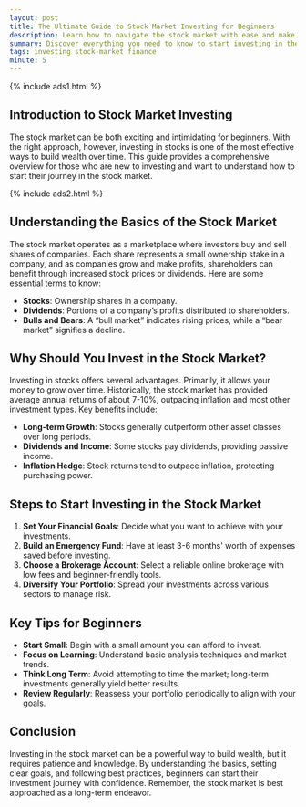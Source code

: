```yaml
---
layout: post
title: The Ultimate Guide to Stock Market Investing for Beginners
description: Learn how to navigate the stock market with ease and make informed investment decisions as a beginner.
summary: Discover everything you need to know to start investing in the stock market and build a secure financial future.
tags: investing stock-market finance
minute: 5
---
```


{% include ads1.html %}

## Introduction to Stock Market Investing

The stock market can be both exciting and intimidating for beginners. With the right approach, however, investing in stocks is one of the most effective ways to build wealth over time. This guide provides a comprehensive overview for those who are new to investing and want to understand how to start their journey in the stock market.

{% include ads2.html %}

## Understanding the Basics of the Stock Market

The stock market operates as a marketplace where investors buy and sell shares of companies. Each share represents a small ownership stake in a company, and as companies grow and make profits, shareholders can benefit through increased stock prices or dividends. Here are some essential terms to know:

- **Stocks**: Ownership shares in a company.
- **Dividends**: Portions of a company’s profits distributed to shareholders.
- **Bulls and Bears**: A “bull market” indicates rising prices, while a “bear market” signifies a decline.



## Why Should You Invest in the Stock Market?

Investing in stocks offers several advantages. Primarily, it allows your money to grow over time. Historically, the stock market has provided average annual returns of about 7-10%, outpacing inflation and most other investment types. Key benefits include:

- **Long-term Growth**: Stocks generally outperform other asset classes over long periods.
- **Dividends and Income**: Some stocks pay dividends, providing passive income.
- **Inflation Hedge**: Stock returns tend to outpace inflation, protecting purchasing power.



## Steps to Start Investing in the Stock Market

1. **Set Your Financial Goals**: Decide what you want to achieve with your investments.
2. **Build an Emergency Fund**: Have at least 3-6 months' worth of expenses saved before investing.
3. **Choose a Brokerage Account**: Select a reliable online brokerage with low fees and beginner-friendly tools.
4. **Diversify Your Portfolio**: Spread your investments across various sectors to manage risk.



## Key Tips for Beginners

- **Start Small**: Begin with a small amount you can afford to invest.
- **Focus on Learning**: Understand basic analysis techniques and market trends.
- **Think Long Term**: Avoid attempting to time the market; long-term investments generally yield better results.
- **Review Regularly**: Reassess your portfolio periodically to align with your goals.

## Conclusion

Investing in the stock market can be a powerful way to build wealth, but it requires patience and knowledge. By understanding the basics, setting clear goals, and following best practices, beginners can start their investment journey with confidence. Remember, the stock market is best approached as a long-term endeavor. 


